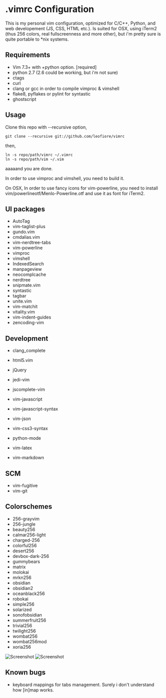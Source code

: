 .vimrc Configuration
====================

This is my personal vim configuration, optimized for C/C++, Python, and web developement (JS, CSS, HTML etc.).
Is suited for OSX, using iTerm2 (thus 256 colors, real fullscreenness and more other), but i'm pretty sure
is quite portable to *nix systems.

Requirements
------------
* Vim 7.3+ with +python option. [required]
* python 2.7 (2.6 could be working, but i'm not sure)
* ctags
* curl
* clang or gcc in order to compile vimproc & vimshell
* flake8, pyflakes or pylint for syntastic
* ghostscript 

Usage
-----
Clone this repo with --recursive option,

    git clone --recursive git://github.com/leofiore/vimrc

then, 

    ln -s repo/path/vimrc ~/.vimrc
    ln -s repo/path/vim ~/.vim

aaaaand you are done.

In order to use vimproc and vimshell, you need to build it.
    
On OSX, In order to use fancy icons for vim-powerline, you need to install vim/powerlineotf/Menlo-Powerline.otf and use it as font for iTerm2.


UI packages
-----------

* AutoTag
* vim-taglist-plus
* gundo.vim
* cmdalias.vim
* vim-nerdtree-tabs
* vim-powerline
* vimproc
* vimshell
* IndexedSearch
* manpageview
* neocomplcache
* nerdtree
* snipmate.vim
* syntastic
* tagbar
* unite.vim
* vim-matchit
* vitality.vim
* vim-indent-guides
* zencoding-vim

Development
-----------

* clang_complete

* html5.vim
* jQuery
* jedi-vim
* jscomplete-vim
* vim-javascript
* vim-javascript-syntax
* vim-json
* vim-css3-syntax

* python-mode

* vim-latex

* vim-markdown

SCM
---

* vim-fugitive
* vim-git

Colorschemes
------------

* 256-grayvim
* 256-jungle
* beauty256
* calmar256-light
* charged-256
* colorful256
* desert256
* devbox-dark-256
* gummybears
* matrix
* molokai
* mrkn256
* obsidian
* obsidian2
* oceanblack256
* robokai
* simple256
* solarized
* sonofobsidian
* summerfruit256
* trivial256
* twilight256
* wombat256
* wombat256mod
* xoria256

![Screenshot](https://raw.github.com/leofiore/vimrc/master/sshot1.png)
![Screenshot](https://raw.github.com/leofiore/vimrc/master/sshot2.png)

Known bugs
----------

* keyboard mappings for tabs management. Surely i don't understand how [in]map works. 

